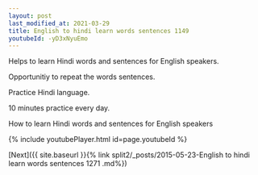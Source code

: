 ```yaml
---
layout: post
last_modified_at: 2021-03-29
title: English to hindi learn words sentences 1149 
youtubeId: -yD3xNyuEmo
---
```

 
 
Helps to learn Hindi words and sentences for English speakers.

Opportunitiy to repeat the words sentences. 

Practice Hindi language. 
 
10 minutes practice every day. 
 
How to learn Hindi words and sentences for English speakers 
 
{% include youtubePlayer.html id=page.youtubeId %}
 
 
[Next]({{ site.baseurl }}{% link  split2/_posts/2015-05-23-English to hindi learn words sentences 1271 .md%})
 
